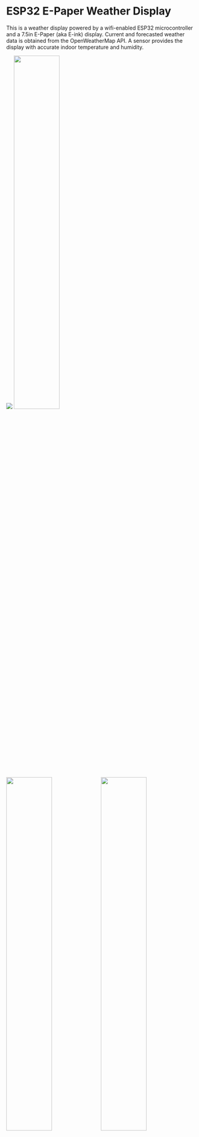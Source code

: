# ESP32 E-Paper Weather Display

This is a weather display powered by a wifi-enabled ESP32 microcontroller and a 7.5in E-Paper (aka E-ink) display. Current and forecasted weather data is obtained from the OpenWeatherMap API. A sensor provides the display with accurate indoor temperature and humidity.

<p float="left">
  <img src="showcase/assembled-demo-raleigh-front.jpg" />
  <img src="showcase/assembled-demo-raleigh-side.jpg" width="49%" />
  <img src="showcase/assembled-demo-raleigh-back.jpg" width="49%" />
  <img src="showcase/assembled-demo-bottom-cover.jpg" width="49%" />
  <img src="showcase/assembled-demo-bottom-cover-removed.jpg" width="49%" />
</p>

The project draws ~14μA when sleeping and an estimated average of ~83mA during its ~10s wake period. The display can be configured to update as frequently as desired. When the refresh interval is set to 30 minutes, the device will run for >6 months on a single 5000mAh battery. The project displays accurate battery life percentage and can be recharged via a USB-C cable connected to a wall adapter or computer.

There are configuration options for everything from location, time/date formats, units, and language to air quality index scale and hourly outlook graph bounds.

The hourly outlook graph (bottom right) shows a line indicating temperature and shaded bars indicating probability of precipitation.

Here are two examples utilizing various configuration options:

<p float="left">
  <img src="showcase/demo-new-york.jpg" width="49%" />
  <img src="showcase/demo-london.jpg" width="49%" />
</p>

## Setup Guide

### Hardware

7.5inch (800×480) E-Ink Display w/ HAT for Raspberry Pi, SPI interface

- Advantages of E-Paper
  - Ultra Low Power Consumption - E-Paper (or E-Ink) displays are ideal for low-power applications that do not require frequent display refreshes. E-Paper displays only draw power when refreshing the display and do not have a backlight. Images will remain on the screen even when power is removed.

- Limitations of E-Paper:
  - Colors - E-Paper has traditionally been limited to just black and white, but in recent years 3-color E-Paper screens have started showing up.

  - Refresh Times and Ghosting - E-Paper displays are highly susceptible to ghosting effects if refreshed too quickly. To avoid this, E-Paper displays often take a few seconds to refresh(4s for the unit used in this project) and will alternate between black and white a few times, which can be distracting.

- https://www.waveshare.com/product/7.5inch-e-paper-hat.htm (800x480, 7.5inch E-Ink display, Black/White)

  > **Note**
  > Panel support.
  >
  > This software has limited support for accent colors. E-paper panels with additional colors tend to have longer refresh times, which will reduce battery life.
  >
  > | Panel                            | Resolution | Colors          | Notes                                                                                                                 |
  > |----------------------------------|------------|-----------------|-----------------------------------------------------------------------------------------------------------------------|
  > | Waveshare 7.5in e-paper (v2)     | 800x480px  | Black/White     | Available [here](https://www.waveshare.com/product/7.5inch-e-paper-hat.htm).                                          |
  > | Waveshare 7.5in e-Paper (B)      | 800x480px  | Red/Black/White | Available [here](https://www.waveshare.com/product/7.5inch-e-paper-hat-b.htm).                                        |
  > | Waveshare 7.3in ACeP e-Paper (F) | 800x480px  | 7-Color         | Available [here](https://www.waveshare.com/product/displays/e-paper/epaper-1/7.3inch-e-paper-hat-f.htm). Coming soon. |
  > | Waveshare 7.5in e-paper (v1)     | 640x384px  | Black/White     | Limited support. Some information not displayed. See [image](showcase/demo-waveshare75-version1.jpg).                 |


FireBeetle 2 ESP32-E Microcontroller

- Why the ESP32?

  - Onboard WiFi.

  - 520kB of RAM and 4MB of FLASH, enough to store lots of icons and fonts.

  - Low power consumption.

  - Small size, many small development boards available.

- Why the FireBeetle 2 ESP32-E

  - Drobot's FireBeetle ESP32 models are optimized for low-power consumption (https://diyi0t.com/reduce-the-esp32-power-consumption/). The Drobot's FireBeetle 2 ESP32-E variant offers USB-C, but older versions of the board with Mirco-USB would work fine too.

  - Firebeelte ESP32 models include onboard charging circuitry for a 3.7v lithium-ion(LiPo) battery.

  - FireBeetle ESP32 models include onboard circuitry to monitor battery voltage of a battery connected to its JST-PH2.0 connector.


- https://www.dfrobot.com/product-2195.html


BME280 - Pressure, Temperature, and Humidity Sensor


- Provides accurate indoor temperature and humidity.

- Much faster than the DHT22, which requires a 2-second wait before reading temperature and humidity samples.


3.7V Lipo Battery w/ 2 Pin JST Connector


- Size is up to you. I used a 10000mah battery so that the device can operate on a single charge for >1 year.


- The battery can be charged by plugging the FireBeetle ESP32 into the wall via the USB-C connector while the battery is plugged into the ESP32's JST connector.

  > **Warning**
  > The polarity of JST-PH2.0 connectors is not standardized! You may need to swap the order of the wires in the connector.

Stand/Frame
- You'll want a nice way to show off your project. Here are a few popular choices.
- DIY Wooden
  - I made a small stand by hollowing out a piece of wood from the bottom. On the back, I used a short USB extension cable so that I can charge the battery without needing to remove the components from the stand. I also wired a small reset button to refresh the display manually. Additionally, I 3d printed a cover for the bottom, which is held on by magnets. The E-paper screen is very thin, so I used a thin piece of acrylic to support it.
  - Measurements:
    - depth = 63mm <br>
      height = 49mm <br>
      width = 170.2mm (= width of the screen) <br>
      screen angle = 80deg <br>
      screen is 15mm from the front
- 3D Printable
  - Community-contributed designs can be found here [3d_models](3d_models).
  - If you want to share your own 3D printable designs, your contributions are highly encouraged and welcome!
- Picture Frame


### Wiring

Pin connections are defined in [config.cpp](platformio/src/config.cpp).

If you are using the FireBeetle 2 ESP32-E, you can use the connections I used or change them how you would like.

IMPORTANT: The E-Paper Driver Hat has two physical switches that MUST be set correctly for the display to work.

- Display Config: Set switch to position B.

- Interface Config: Set switch to position 0.

Cut the low power pad for even longer battery life.

- From https://wiki.dfrobot.com/FireBeetle_Board_ESP32_E_SKU_DFR0654

  > Low Power Pad: This pad is specially designed for low power consumption. It is connected by default. You can cut off the thin wire in the middle with a knife to disconnect it. After disconnection, the static power consumption can be reduced by 500 μA. The power consumption can be reduced to 13 μA after controlling the maincontroller enter the sleep mode through the program. Note: when the pad is disconnected, you can only drive RGB LED light via the USB Power supply.

<p float="left">
  <img src="showcase/wiring_diagram.png" width="66%" />
  <img src="showcase/demo-tucson.jpg" width="32%" />
</p>


### Configuration, Compilation, and Upload

PlatformIO for VSCode is used for managing dependencies, code compilation, and uploading to ESP32.

1. Clone this repository or download and extract the .zip.

2. Install VSCode.

3. Follow these instructions to install the PlatformIO extension for VSCode: https://platformio.org/install/ide?install=vscode

4. Open the project in VSCode.

   a. File > Open Folder...

   b. Navigate to this project and select the folder called "platformio".

5. Configure Options.

   - Most configuration options are located in [config.cpp](platformio/src/config.cpp), with a few  in [config.h](platformio/include/config.h). Locale/language options can also be found in locales/locale_**.cpp.

   - Important settings to configure in config.cpp:

     - WiFi credentials (ssid, password).

     - Open Weather Map API key (it's free, see next section for important notes about obtaining an API key).

     - Latitude and longitude.

     - Time and date formats.

     - Sleep duration.

     - Pin connections for E-Paper (SPI), BME280 (I2C), and battery voltage (ADC).

   - Important settings to configure in config.h:

     - Units (Metric or Imperial).

   - Comments explain each option in detail.

6. Build and Upload Code.

   a. Connect ESP32 to your computer via USB.

   b. Click the upload arrow along the bottom of the VSCode window. (Should say "PlatformIO: Upload" if you hover over it.)

      - PlatformIO will automatically download the required third-party libraries, compile, and upload the code. :)

      - You will only see this if you have the PlatformIO extension installed.

      - If you are getting errors during the upload process, you may need to install drivers to allow you to upload code to the ESP32.

### OpenWeatherMap API Key

Sign up here to get an API key; it's free. https://openweathermap.org/api

This project will make calls to 2 different APIs ("One Call" and "Air Pollution").

> **Note**
> OpenWeatherMap One Call 2.5 API has been deprecated for all new free users (accounts created after Summer 2022). Fortunately, you can make 1,000 calls/day to the One Call 3.0 API for free by following the steps below.

- If you have an account created before Summer 2022, you can simply use the One Call 2.5 API by setting `OWM_ONECALL_VERSION = "2.5";` in config.cpp.

- Otherwise, the One Call API 3.0 is only included in the "One Call by Call" subscription. This separate subscription includes 1,000 calls/day for free and allows you to pay only for the number of API calls made to this product.

Here's how to subscribe and avoid any credit card changes:
   - Go to https://home.openweathermap.org/subscriptions/billing_info/onecall_30/base?key=base&service=onecall_30
   - Follow the instructions to complete the subscription.
   - Go to https://home.openweathermap.org/subscriptions and set the "Calls per day (no more than)" to 1,000. This ensures you will never overrun the free calls.

## Error Messages and Troubleshooting

### Low Battery
<img src="showcase/demo-error-low-battery.jpg" align="left" width="25%" />
This error screen appears once the battery voltage has fallen below LOW_BATTERY_VOLTAGE (default = 3.20v). The display will not refresh again until it detects battery voltage above LOW_BATTERY_VOLTAGE. When battery voltage is between LOW_BATTERY_VOLTAGE and VERY_LOW_BATTERY_VOLTAGE (default = 3.10v) the esp32 will deep-sleep for periods of LOW_BATTERY_SLEEP_INTERVAL (default = 30min) before checking battery voltage again. If the battery voltage falls between LOW_BATTERY_SLEEP_INTERVAL and CRIT_LOW_BATTERY_VOLTAGE (default = 3.00v), then the display will deep-sleep for periods VERY_LOW_BATTERY_SLEEP_INTERVAL (default = 120min). If battery voltage falls below CRIT_LOW_BATTERY_VOLTAGE, then the esp32 will enter hibernate mode and will require a manual push of the reset (RST) button to begin updating again.

<br clear="left"/>

### WiFi Connection
<img src="showcase/demo-error-wifi.jpg" align="left" width="25%" />
This error screen appears when the ESP32 fails to connect to WiFi. If the message reads "WiFi Connection Failed" this might indicate an incorrect password. If the message reads "SSID Not Available" this might indicate that you mistyped the SSID or that the esp32 is out of the range of the access point. The esp32 will retry once every SLEEP_DURATION (default = 30min).

<br clear="left"/>

### API Error
<img src="showcase/demo-error-api.jpg" align="left" width="25%" />
This error screen appears if an error (client or server) occurs when making an API request to OpenWeatherMap. The second line will give the error code followed by a descriptor phrase. Positive error codes correspond to HTTP response status codes, while error codes <= 0 indicate a client(esp32) error. The esp32 will retry once every SLEEP_DURATION (default = 30min).
<br/><br/>
In the example shown to the left, "401: Unauthorized" may be the result of an incorrect API key or that you are attempting to use the One Call v3 API without the proper account setup.

<br clear="left"/>

### Time Server Error
<img src="showcase/demo-error-time.jpg" align="left" width="25%" />
This error screen appears when the esp32 fails to fetch the time from NTP_SERVER_1/NTP_SERVER_2. This error sometimes occurs immediately after uploading to the esp32; in this case, just hit the reset button or wait for SLEEP_DURATION (default = 30min) and the esp32 to automatically retry.

<br clear="left"/>

## Licensing

esp32-weather-epd is licensed under the [GNU General Public License v3.0](LICENSE) with tools, fonts, and icons whose licenses are as follows:

| Name | License | Description |
|---------------------------------------------------------------------------------------------------------------|---------------------------------------------------------------------------------------|------------------------------------------------------------------------------------|
| [Adafruit-GFX-Library: fontconvert](https://github.com/adafruit/Adafruit-GFX-Library/tree/master/fontconvert) | [BSD License](fonts/fontconvert/license.txt) | CLI tool for preprocessing fonts to be used with the Adafruit_GFX Arduino library. |
| [pollutant-concentration-to-aqi](https://github.com/lmarzen/pollutant-concentration-to-aqi) | [GNU Lesser General Public License v2.1](platformio/lib/pollutant-concentration-to-aqi/LICENSE) | C library that converts pollutant concentrations to Air Quality Index(AQI). |
| [GNU FreeFont](https://www.gnu.org/software/freefont/) | [GNU General Public License v3.0](https://www.gnu.org/software/freefont/license.html) | Font Family |
| [Lato](https://fonts.google.com/specimen/Lato) | [SIL OFL 1.1](http://scripts.sil.org/OFL) | Font Family |
| [Montserrat](https://fonts.google.com/specimen/Montserrat) | [SIL OFL 1.1](http://scripts.sil.org/OFL) | Font Family |
| [Open Sans](https://fonts.google.com/specimen/Open+Sans) | [SIL OFL 1.1](http://scripts.sil.org/OFL) | Font Family |
| [Poppins](https://fonts.google.com/specimen/Poppins) | [SIL OFL 1.1](http://scripts.sil.org/OFL) | Font Family |
| [Quicksand](https://fonts.google.com/specimen/Quicksand) | [SIL OFL 1.1](http://scripts.sil.org/OFL) | Font Family |
| [Raleway](https://fonts.google.com/specimen/Raleway) | [SIL OFL 1.1](http://scripts.sil.org/OFL) | Font Family |
| [Roboto](https://fonts.google.com/specimen/Roboto) | [Apache License v2.0](https://www.apache.org/licenses/LICENSE-2.0) | Font Family |
| [Roboto Mono](https://fonts.google.com/specimen/Roboto+Mono) | [Apache License v2.0](https://www.apache.org/licenses/LICENSE-2.0) | Font Family |
| [Roboto Slab](https://fonts.google.com/specimen/Roboto+Slab) | [Apache License v2.0](https://www.apache.org/licenses/LICENSE-2.0) | Font Family |
| [Ubuntu font](https://design.ubuntu.com/font) | [Ubuntu Font Licence v1.0](https://ubuntu.com/legal/font-licence) | Font Family |
| [Weather Themed Icons](https://github.com/erikflowers/weather-icons) | [SIL OFL 1.1](http://scripts.sil.org/OFL) | (wi-**.svg) Weather icon family by Lukas Bischoff/Erik Flowers. |
| [Google Icons](https://fonts.google.com/icons) | [Apache License v2.0](https://www.apache.org/licenses/LICENSE-2.0) | (battery**.svg, visibility_icon.svg) Battery and visibility icons from Google Icons. |
| [Biological Hazard Symbol](https://svgsilh.com/image/37775.html) | [CC0 1.0](https://en.wikipedia.org/wiki/Public_domain) | (biological_hazard_symbol.svg) Biohazard icon. |
| [House Icon](https://seekicon.com/free-icon/house_16) | [MIT License](http://opensource.org/licenses/mit-license.html) | (house.svg) House icon. |
| [Indoor Temerature/Humidity Icons](icons/svg) | [SIL OFL 1.1](http://scripts.sil.org/OFL) | (house_**.svg) Indoor temerature/humidity icons. |
| [Ionizing Radiation Symbol](https://svgsilh.com/image/309911.html) | [CC0 1.0](https://creativecommons.org/publicdomain/zero/1.0/) | (ionizing_radiation_symbol.svg) Ionizing radiation icons. |
| [Phosphor Icons](https://github.com/phosphor-icons/homepage) | [MIT License](http://opensource.org/licenses/mit-license.html) | (wifi**.svg, warning_icon.svg, error_icon.svg) WiFi, Warning, and Error icons from Phosphor Icons. |
| [Wind Direction Icon](https://www.onlinewebfonts.com/icon/251550) | [CC BY 3.0](http://creativecommons.org/licenses/by/3.0) | (meteorological_wind_direction_**deg.svg) Meteorological wind direction icon from Online Web Fonts. |


